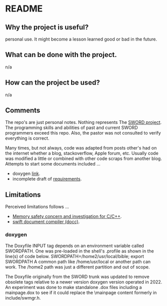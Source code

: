 # README

## Why the project is useful? 

personal use. It might become a lesson learned good or bad in the future. 

## What can be done with the project.

n/a

## How can the project be used?

n/a

## Comments

The repo's are just personal notes. Nothing represents The [SWORD project](https://crosswire.org/svn/sword/trunk). The programming skills and abilities of past and current SWORD programmers exceed this repo. Also, the pastor was not consulted to verify everything is correct.

Many times, but not always, code was adapted from posts other's had on the internet whether a blog, stackoverflow, Apple forum, etc. Usually code was modified a little or combined with other code scraps from another blog. Attempts to start some documents included ...

- doxygen [link](https://sword-2.github.io/html/html/index.html).
- incomplete draft of [requirements](https://sword-2.github.io/requirements/1a_des/o_des_rel.html).

## Limitations

Perceived limitations follows ...
- [Memory safety concern and investigation for C/C++](https://sword-2.github.io/limitations-html/cpp_segv_handler/index.html).
- [swift document compiler (docc)](https://sword-2.github.io/limitations-html/swift/docc.html).


### doxygen
The Doxyfile INPUT tag depends on an environment variable called SWORDPATH. One was pre-loaded in the shell's .profile as shown in the line(s) of code below.
	SWORDPATH=/home2/usr/local/bible; export SWORDPATH
A common path like /home/usr/local or another path can work. The /home2 path was just a different partition and out of scope.

The Doxyfile originally from the SWORD trunk was updated to remove obsolete tags relative to a newer version doxygen version operated in 2022. An experiment was done to make standalone .dox files including a mainpage.dox to see if it could replace the \mainpage content formerly in include/swmgr.h. 




